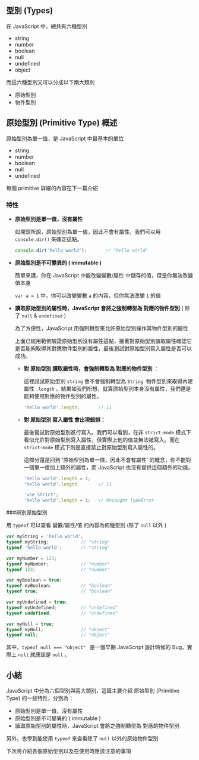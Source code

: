 ## 型別 (Types)

在 JavaScript 中，總共有六種型別

- string
- number
- boolean
- null
- undefined
- object

而這六種型別又可以分成以下兩大類別

- 原始型別
- 物件型別





## 原始型別 (Primitive Type) 概述

原始型別為單一值，是 JavaScript 中最基本的單位

- string
- number
- boolean
- null
- undefined

每個 primitive 詳細的內容在下一篇介紹

### 特性

- **原始型別是單一值，沒有屬性**

  如開頭所說，原始型別為單一值，因此不會有屬性，我們可以用 `console.dir()` 來確定這點。

  ```javascript
  console.dir('hello world');		// "hello world"
  ```


- **原始型別是不可變異的 ( immutable )**

  簡單來講，你在 JavaScript 中能改變變數/屬性 中儲存的值，但是你無法改變值本身

  `var a = 1` 中，你可以改變變數 `a` 的內容，但你無法改變 `1` 的值

- **讀取原始型別的屬性時，JavaScript 會將之強制轉型為 對應的物件型別** ( 除了 `null` & `undefined` )

  為了方便性，JavaScript 用強制轉型來允許原始型別操作其物件型別的屬性

  上面已經用範例驗證原始型別沒有屬性這點，接著對原始型別讀取屬性確認它是否能夠取得其對應物件型別的屬性，最後測試對原始型別寫入屬性是否可以成功。

  - **對 原始型別 讀取屬性時，會強制轉型為 對應的物件型別** ：

    這裡試試原始型別 `string` 會不會強制轉型為 `String `物件型別來取得內建屬性 `.length` 。結果如我們所想，就算原始型別本身沒有屬性，我們還是能夠使用對應的物件型別的屬性。

    ```javascript
    'hello world'.length;		// 11
    ```

  - **對 原始型別 寫入屬性 會出現錯誤：**

    最後嘗試對原始型別進行寫入。我們可以看到，在非 `strict-mode` 模式下看似允許對原始型別寫入屬性，但實際上他的值並無法被寫入。而在 `strict-mode` 模式下則是直接禁止對原始型別寫入屬性的。

    這部分還是回到 '原始型別為單一值，因此不會有屬性' 的概念，你不能對一個單一值加上額外的屬性，而 JavaScript 也沒有提供這個額外的功能。

    ```javascript
    'hello world'.length = 1;
    'hello world'.length		// 11

    'use strict';
    'hello world'.length = 1;	// Uncaught TypeError
    ```


###辨別原始型別

用 `typeof` 可以查看 變數/屬性/值 的內容為何種型別 (除了 `null` 以外 )

```javascript
var myString = 'hello world';
typeof myString; 			// "string"
typeof 'hello world'; 		// "string"

var myNumber = 123;
typeof myNumber; 			// "number"
typeof 123; 				// "number"

var myBoolean = true;
typeof myBoolean; 			// "boolean"
typeof true; 				// "boolean"

var myUndefined = true;
typeof myUndefined; 		// "undefined"
typeof undefined; 			// "undefined"

var myNull = true;
typeof myNull; 				// "object"
typeof null; 				// "object"
```

其中，`typeof null === "object" ` 是一個早期 JavaScript 設計時候的 Bug，實際上 `null` 就應該是 `null` 。



## 小結

JavaScript 中分為六個型別與兩大類別，這篇主要介紹 原始型別 (Primitive Type) 的一些特性，分別為：

* 原始型別是單一值，沒有屬性
* 原始型別是不可變異的 ( immutable )
* 讀取原始型別的屬性時，JavaScript 會將之強制轉型為 對應的物件型別

另外，也學到能使用 `typeof` 來查看除了 `null` 以外的原始物件型別

下次將介紹各個原始型別以及在使用時應該注意的事項
